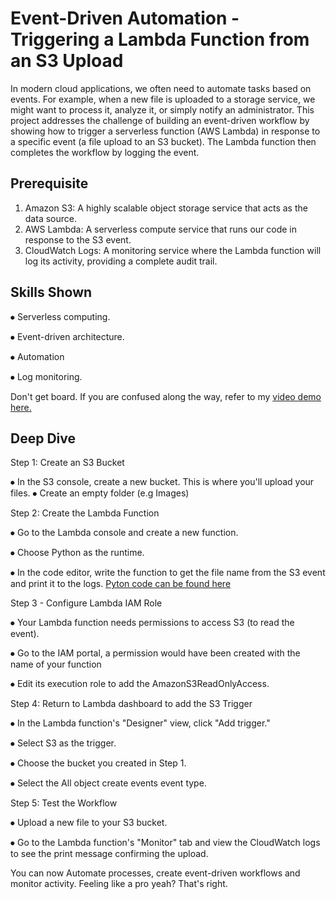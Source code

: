 # Event-Driven Automation - Triggering a Lambda Function from an S3 Upload

In modern cloud applications, we often need to automate tasks based on events. For example, when a new file is uploaded to a storage service, we might want to process it, analyze it, or simply notify an administrator. This project addresses the challenge of building an event-driven workflow by showing how to trigger a serverless function (AWS Lambda) in response to a specific event (a file upload to an S3 bucket). The Lambda function then completes the workflow by logging the event.

## Prerequisite
1.	Amazon S3: A highly scalable object storage service that acts as the data source.
2.	AWS Lambda: A serverless compute service that runs our code in response to the S3 event.
3.	CloudWatch Logs: A monitoring service where the Lambda function will log its activity, providing a complete audit trail.

## Skills Shown
⦁	Serverless computing.

⦁	Event-driven architecture.

⦁	Automation 

⦁	Log monitoring.

Don't get board. If you are confused along the way, refer to my [video demo here.](#)

## Deep Dive

Step 1: Create an S3 Bucket

⦁	In the S3 console, create a new bucket. This is where you'll upload your files. 
⦁	Create an empty folder (e.g Images)


Step 2: Create the Lambda Function

⦁	Go to the Lambda console and create a new function.

⦁	Choose Python as the runtime.

⦁	In the code editor, write the function to get the file name from the S3 event and print it to the logs.
[Pyton code can be found here](https://github.com/DevTaraKuds/csn-bootcamp/blob/main/Automation%20with%20Lambda/lambda.py)


Step 3 - Configure Lambda IAM Role

⦁	Your Lambda function needs permissions to access S3 (to read the event).

⦁	Go to the IAM portal, a permission would have been created with the name of your function

⦁	Edit its execution role to add the AmazonS3ReadOnlyAccess.


Step 4: Return to Lambda dashboard to add the S3 Trigger

⦁	In the Lambda function's "Designer" view, click "Add trigger."

⦁	Select S3 as the trigger.

⦁	Choose the bucket you created in Step 1.

⦁	Select the All object create events event type.


Step 5: Test the Workflow

⦁	Upload a new file to your S3 bucket.

⦁	Go to the Lambda function's "Monitor" tab and view the CloudWatch logs to see the print message confirming the upload.

You can now Automate processes, create event-driven workflows and monitor activity. Feeling like a pro yeah? That's right.
